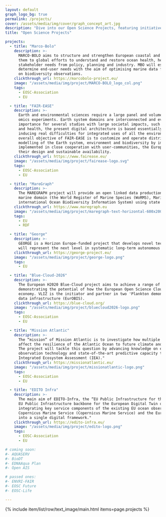```yaml
---
layout: default
graph_logo_bg: true
permalink: /projects/
cover: /assets/media/img/cover/graph_concept_art.jpg
description: "Dive into our Open Science Projects, featuring initiatives like Marco-Bolo and FAIR-EASE. Explore how we're revolutionizing marine and environmental data management!"
title: "Open Science Projects"

projects:
  - title: "Marco-Bolo"
    description: >-
      MARCO-BOLO aims to structure and strengthen European coastal and marine biodiversity observation capabilities, linking 
      them to global efforts to understand and restore ocean health, hence ensuring that outputs respond to explicit 
      stakeholder needs from policy, planning and industry. MBO will establish and engage with a Community of Practice to 
      determine end-user needs with the aim of optimising marine data flows, knowledge uptake, and improving governance based 
      on biodiversity observations.
    clickthrough_url: https://marcobolo-project.eu/
    image: "/assets/media/img/project/MARCO-BOLO_logo_col.png"
    tags:
      - EOSC-Association
      - EU

  - title: "FAIR-EASE"
    description: >-
      Earth and environmental sciences require a large panel and volume of data from satellite, in-situ observations, models, 
      omics experiments. Earth system domains are interconnected and even if interfaces between domains appear of primary 
      importance for several studies with large societal impacts, such as climate change, agriculture and food, human safety 
      and health, the present digital architecture is based essentially on distributed and domain-dependent data repositories 
      inducing real difficulties for integrated uses of all the environmental data. To go beyond this state-of-the-art, the 
      overall objective of FAIR-EASE is to customize and operate distributed and integrated services for observation and 
      modelling of the Earth system, environment and biodiversity by improving the TRL of their different components 
      implemented in close cooperation with user-communities, the European Open Science Cloud and research infrastructures in 
      their design and sustainable availability.
    clickthrough_url: https://www.fairease.eu/
    image: "/assets/media/img/project/fairease-logo.svg"
    tags:
      - EOSC-Association
      - EU

  - title: "MareGraph"
    description: >-
      The MAREGRAPH project will provide an open linked data production and publication of three high impact datasets in the 
      marine domain (the World Register of Marine Species (WoRMS), Marine Regions and EurOBIS (the European Node of the 
      international Ocean Biodiversity Information System) using state of the art technologies.
    clickthrough_url: https://www.maregraph.eu 
    image: "/assets/media/img/project/maregraph-text-horizontal-600x200.svg"
    tags:
      - EU
      - RDF

  - title: "George"
    description: >-
      GEORGE is a Horizon Europe-funded project that develops novel technologies to improve ocean observations. The technologies developed
      will represent the next level in systematic long-term autonomous ocean observations.
    clickthrough_url: https://george-project.eu/
    image: "/assets/media/img/project/george-logo.png"
    tags:
      - EU

  - title: "Blue-Cloud-2026"
    description: >- 
      The European H2020 Blue-Cloud project aims to achieve a range of innovative services through a practical approach, 
      demonstrating the potential of how the European Open Science Cloud (EOSC) can serve marine research and the blue 
      economy. VLIZ is the initiator and partner in two 'Plankton demonstrators' and is also involved in this project as a 
      data infrastructure (EurOBIS).
    clickthrough_url: https://blue-cloud.org/
    image: "/assets/media/img/project/bluecloud2026-logo.png"
    tags:
      - EOSC-Association
      - EU

  - title: "Mission Atlantic"
    description: >-
      The “mission” of Mission Atlantic is to investigate how multiple pressures within and across important sub-areas
      affect the resilience of the Atlantic Ocean to future climate and societal changes. 
      The project will tackle this question by advancing knowledge on ecosystem processes as well as applying new 
      observation technology and state-of-the-art predictive capacity to develop an operational regional and basin-scale 
      Integrated Ecosystem Assessment (IEA)."
    clickthrough_url: https://missionatlantic.eu/
    image: "/assets/media/img/project/missionatlantic-logo.png"
    tags:
      - EOSC-Association
      - EU

  - title: "EDITO Infra"
    description: >-
      The main aim of EDITO-Infra, the “EU Public Infrastructure for the European Digital Twin”, is to build the 
      EU Public Infrastructure backbone for the European Digital Twin of the Ocean (DTO) by upgrading, combining and 
      integrating key service components of the existing EU ocean observing, monitoring and data programmes 
      Copernicus Marine Service (Copernicus Marine Service) and the European Marine Observation and Data Network (EMODnet) 
      into a single digital framework."
    clickthrough_url: https://edito-infra.eu/
    image: "/assets/media/img/project/edito-logo.png"
    tags:
      - EOSC-Association
      - EU

# coming soon:
#- AQUASERV
#- BioDT
#- EDNAAqua Plan
#- Open AIS

# passed ones:
#- ENVRI-FAIR
#- EOSC Future
#- EOSC-Life

---
```


{% include item/list/row/text_image/main.html items=page.projects %}
